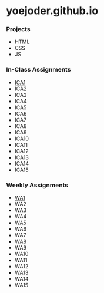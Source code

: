 # yoejoder.github.io

### Projects
- HTML
- CSS
- JS

### In-Class Assignments
- [ICA1](https://drive.google.com/file/d/1e2CWl40RuZ3YLIUkEj74i8zxkLrI__Id/view?usp=sharing)
- ICA2
- ICA3
- ICA4
- ICA5
- ICA6
- ICA7
- ICA8
- ICA9
- ICA10
- ICA11
- ICA12
- ICA13
- ICA14
- ICA15

### Weekly Assignments
- [WA1](https://yoejoder.github.io/wa/wa1.html) 
- WA2
- WA3    
- WA4
- WA5
- WA6    
- WA7
- WA8
- WA9
- WA10
- WA11
- WA12
- WA13
- WA14
- WA15
